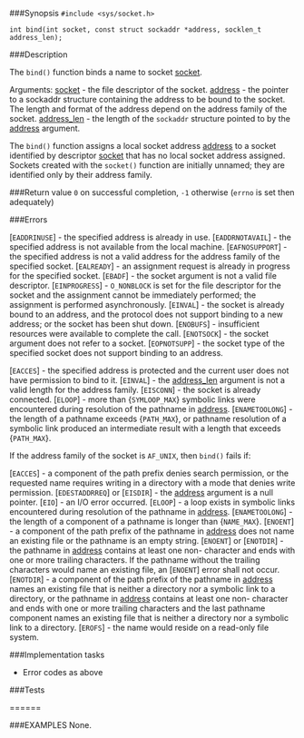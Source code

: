 ###Synopsis
`#include <sys/socket.h>`

`int bind(int socket, const struct sockaddr *address,
       socklen_t address_len);`

###Description

The `bind()` function binds a name to socket <u>socket</u>.

Arguments:
<u>socket</u> - the file descriptor of the socket.
<u>address</u> - the pointer to a sockaddr structure containing the address to be bound to the socket. The length and format of the address depend on the address family of the socket.
<u>address_len</u> - the length of the `sockaddr` structure pointed to by the <u>address</u> argument.

The `bind()` function assigns a local socket address <u>address</u> to a socket identified by descriptor <u>socket</u> that has no local socket address assigned. Sockets created with the `socket()` function are initially unnamed; they are identified only by their address family.

###Return value
`0` on successful completion, 
`-1` otherwise (`errno` is set then adequately)

###Errors

[`EADDRINUSE`] - the specified address is already in use.
[`EADDRNOTAVAIL`] - the specified address is not available from the local machine.
[`EAFNOSUPPORT`] - the specified address is not a valid address for the address family of the specified socket.
[`EALREADY`] - an assignment request is already in progress for the specified socket.
[`EBADF`] - the socket argument is not a valid file descriptor.
[`EINPROGRESS`] - `O_NONBLOCK` is set for the file descriptor for the socket and the assignment cannot be immediately performed; the assignment is performed asynchronously.
[`EINVAL`] - the socket is already bound to an address, and the protocol does not support binding to a new address; or the socket has been shut down.
[`ENOBUFS`] - insufficient resources were available to complete the call.
[`ENOTSOCK`] - the socket argument does not refer to a socket.
[`EOPNOTSUPP`] - the socket type of the specified socket does not support binding to an address.

[`EACCES`] - the specified address is protected and the current user does not have permission to bind to it.
[`EINVAL`] - the <u>address_len</u> argument is not a valid length for the address family.
[`EISCONN`] - the socket is already connected.
[`ELOOP`] - more than {`SYMLOOP_MAX`} symbolic links were encountered during resolution of the pathname in <u>address</u>.
[`ENAMETOOLONG`] - the length of a pathname exceeds {`PATH_MAX`}, or pathname resolution of a symbolic link produced an intermediate result with a length that exceeds {`PATH_MAX`}. 


If the address family of the socket is `AF_UNIX`, then `bind()` fails if:

[`EACCES`] - a component of the path prefix denies search permission, or the requested name requires writing in a directory with a mode that denies write permission.
[`EDESTADDRREQ`] or [`EISDIR`] - the <u>address</u> argument is a null pointer.
[`EIO`] - an I/O error occurred.
[`ELOOP`] - a loop exists in symbolic links encountered during resolution of the pathname in <u>address</u>.
[`ENAMETOOLONG`] - the length of a component of a pathname is longer than {`NAME_MAX`}.
[`ENOENT`] - a component of the path prefix of the pathname in <u>address</u> does not name an existing file or the pathname is an empty string.
[`ENOENT`] or [`ENOTDIR`] - the pathname in <u>address</u> contains at least one non- <slash> character and ends with one or more trailing <slash> characters. If the pathname without the trailing <slash> characters would name an existing file, an [`ENOENT`] error shall not occur.
[`ENOTDIR`] - a component of the path prefix of the pathname in <u>address</u> names an existing file that is neither a directory nor a symbolic link to a directory, or the pathname in <u>address</u> contains at least one non- <slash> character and ends with one or more trailing <slash> characters and the last pathname component names an existing file that is neither a directory nor a symbolic link to a directory.
[`EROFS`] - the name would reside on a read-only file system.

###Implementation tasks

* Error codes as above

###Tests

======

###EXAMPLES
None.

